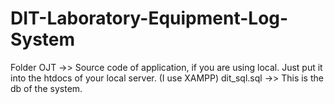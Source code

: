# DIT-Laboratory-Equipment-Log-System
Folder OJT ->> Source code of application, if you are using local. Just put it into the htdocs of your local server. (I use XAMPP) dit_sql.sql ->> This is the db of the system.
